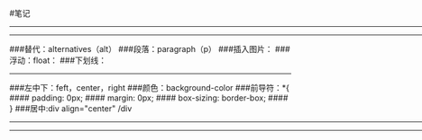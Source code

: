 #笔记
 <HR align=left width=741 color=#987cb9 SIZE=>
 <HR align=left width=741 color=#987cb9 SIZE=>
###替代：alternatives（alt）
###段落：paragraph（p）
###插入图片：<img src"xxx.jpg">
###浮动：float：
###下划线： <HR align=left width=500 color=#987cb9 SIZE=></HRalign>
###左中下：feft，center，right
###颜色：background-color
###前导符：*{
 ####       padding: 0px;
 ####       margin: 0px;
 ####       box-sizing: border-box;
 ####   }
###居中:div align="center"   /div
<HR align=left width=741 color=#987cb9 SIZE=>
<HR align=left width=741 color=#987cb9 SIZE=>